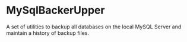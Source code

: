 # MySqlBackerUpper

A set of utilities to backup all databases on the local MySQL Server and maintain a history of backup files.
